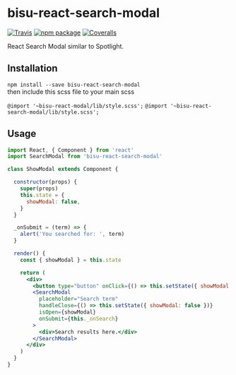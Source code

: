 # bisu-react-search-modal

[![Travis][build-badge]][build]
[![npm package][npm-badge]][npm]
[![Coveralls][coveralls-badge]][coveralls]

React Search Modal similar to Spotlight.

## Installation
`npm install --save bisu-react-search-modal`  
then include this scss file to your main scss  

`@import '~bisu-react-modal/lib/style.scss';`
`@import '~bisu-react-search-modal/lib/style.scss';`

## Usage
```jsx
import React, { Component } from 'react'
import SearchModal from 'bisu-react-search-modal'

class ShowModal extends Component {

  constructor(props) {
    super(props)
    this.state = {
      showModal: false,
    }
  }

  _onSubmit = (term) => {
    alert('You searched for: ', term)
  }

  render() {
    const { showModal } = this.state

    return (
      <div>
        <button type="button" onClick={() => this.setState({ showModal: true })}>Show SearchModal</button>
        <SearchModal
          placeholder="Search term"
          handleClose={() => this.setState({ showModal: false })}
          isOpen={showModal}
          onSubmit={this._onSearch}
        >
          <div>Search results here.</div>
        </SearchModal>
      </div>
    )
  }
}

```

[build-badge]: https://img.shields.io/travis/user/repo/master.png?style=flat-square
[build]: https://travis-ci.org/user/repo

[npm-badge]: https://img.shields.io/npm/v/npm-package.png?style=flat-square
[npm]: https://www.npmjs.org/package/npm-package

[coveralls-badge]: https://img.shields.io/coveralls/user/repo/master.png?style=flat-square
[coveralls]: https://coveralls.io/github/user/repo

